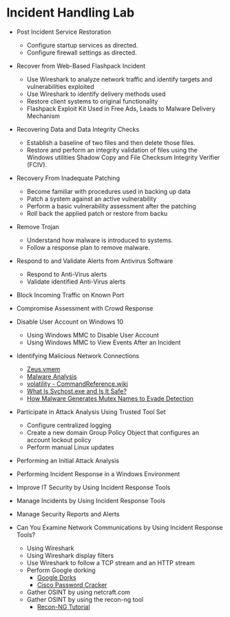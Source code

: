 # Incident Handling Lab

* Post Incident Service Restoration
  - Configure startup services as directed.
  - Configure firewall settings as directed.

* Recover from Web-Based Flashpack Incident
  - Use Wireshark to analyze network traffic and identify targets and vulnerabilities exploited
  - Use Wireshark to identify delivery methods used
  - Restore client systems to original functionality
  - Flashpack Exploit Kit Used in Free Ads, Leads to Malware Delivery Mechanism

* Recovering Data and Data Integrity Checks
  - Establish a baseline of two files and then delete those files.
  - Restore and perform an integrity validation of files using the Windows utilities Shadow Copy and File Checksum Integrity Verifier (FCIV).

* Recovery From Inadequate Patching

  - Become familiar with procedures used in backing up data
  - Patch a system against an active vulnerability
  - Perform a basic vulnerability assessment after the patching
  - Roll back the applied patch or restore from backu

* Remove Trojan

  - Understand how malware is introduced to systems.
  - Follow a response plan to remove malware.

* Respond to and Validate Alerts from Antivirus Software

  - Respond to Anti-Virus alerts
  - Validate identified Anti-Virus alerts

* Block Incoming Traffic on Known Port 

* Compromise Assessment with Crowd Response

* Disable User Account on Windows 10
  - Using Windows MMC to Disable User Account
  - Using Windows MMC to View Events After an Incident

* Identifying Malicious Network Connections
  - [Zeus.vmem](https://medium.com/@neerajcysec/memory-analysis-of-zeus-with-volatility-c6d140a0691a)
  - [Malware Analysis](https://github.com/ysfcndgr/Malware-Analysis)
  - [volatility - CommandReference.wiki](https://code.google.com/archive/p/volatility/wikis/CommandReference.wiki)
  - [What Is Svchost.exe and Is It Safe?](https://www.ninjaone.com/blog/what-is-svchost-exe/)
  - [How Malware Generates Mutex Names to Evade Detection](https://isc.sans.edu/diary/How+Malware+Generates+Mutex+Names+to+Evade+Detection/19429/)

* Participate in Attack Analysis Using Trusted Tool Set
  - Configure centralized logging
  - Create a new domain Group Policy Object that configures an account lockout policy
  - Perform manual Linux updates

* Performing an Initial Attack Analysis

* Performing Incident Response in a Windows Environment

* Improve IT Security by Using Incident Response Tools

* Manage Incidents by Using Incident Response Tools

* Manage Security Reports and Alerts

* Can You Examine Network Communications by Using Incident Response Tools?
  - Using Wireshark
  - Using Wireshark display filters
  - Use Wireshark to follow a TCP stream and an HTTP stream
  - Perform Google dorking
    - [Google Dorks](https://www.exploit-db.com/google-hacking-database)
    - [Cisco Password Cracker](https://www.ifm.net.nz/cookbooks/passwordcracker.html)
  - Gather OSINT by using netcraft.com
  - Gather OSINT by using the recon-ng tool
    - [Recon-NG Tutorial](https://hackertarget.com/recon-ng-tutorial/)
